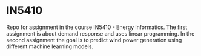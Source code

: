 # IN5410

Repo for assignment in the course IN5410 - Energy informatics. The first assignment is about demand response and uses linear programming. In the second assignment the goal is to predict wind power generation using different machine learning models. 
